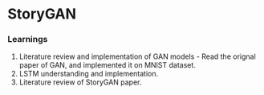 # StoryGAN

### Learnings 
1. Literature review and implementation of GAN models - Read the orignal paper of GAN, and implemented it on MNIST dataset.
2. LSTM understanding and implementation.
3. Literature review of StoryGAN paper.
